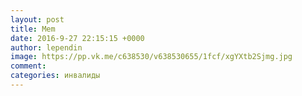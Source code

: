 ```yaml
--- 
layout: post 
title: Mem 
date: 2016-9-27 22:15:15 +0000 
author: lependin 
image: https://pp.vk.me/c638530/v638530655/1fcf/xgYXtb2Sjmg.jpg
comment: 
categories: инвалиды
---
```

